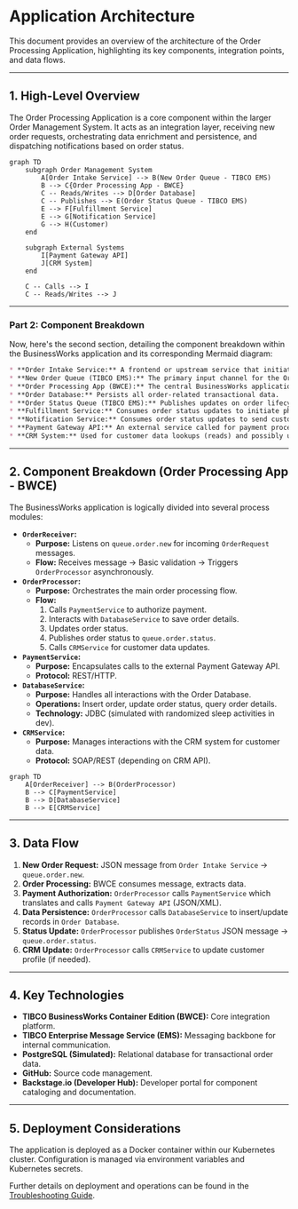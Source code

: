 # Application Architecture

This document provides an overview of the architecture of the Order Processing Application, highlighting its key components, integration points, and data flows.

---

## 1. High-Level Overview

The Order Processing Application is a core component within the larger Order Management System. It acts as an integration layer, receiving new order requests, orchestrating data enrichment and persistence, and dispatching notifications based on order status.

```mermaid
graph TD
    subgraph Order Management System
        A[Order Intake Service] --> B(New Order Queue - TIBCO EMS)
        B --> C{Order Processing App - BWCE}
        C -- Reads/Writes --> D[Order Database]
        C -- Publishes --> E(Order Status Queue - TIBCO EMS)
        E --> F[Fulfillment Service]
        E --> G[Notification Service]
        G --> H(Customer)
    end

    subgraph External Systems
        I[Payment Gateway API]
        J[CRM System]
    end

    C -- Calls --> I
    C -- Reads/Writes --> J
```
---

### Part 2: Component Breakdown

Now, here's the second section, detailing the component breakdown within the BusinessWorks application and its corresponding Mermaid diagram:

```markdown
* **Order Intake Service:** A frontend or upstream service that initiates new order requests.
* **New Order Queue (TIBCO EMS):** The primary input channel for the Order Processing Application, ensuring reliable message delivery.
* **Order Processing App (BWCE):** The central BusinessWorks application responsible for the core logic.
* **Order Database:** Persists all order-related transactional data.
* **Order Status Queue (TIBCO EMS):** Publishes updates on order lifecycle stages.
* **Fulfillment Service:** Consumes order status updates to initiate physical fulfillment.
* **Notification Service:** Consumes order status updates to send customer communications.
* **Payment Gateway API:** An external service called for payment processing.
* **CRM System:** Used for customer data lookups (reads) and possibly updates (writes).
```
---

## 2. Component Breakdown (Order Processing App - BWCE)

The BusinessWorks application is logically divided into several process modules:

* **`OrderReceiver`:**
    * **Purpose:** Listens on `queue.order.new` for incoming `OrderRequest` messages.
    * **Flow:** Receives message -> Basic validation -> Triggers `OrderProcessor` asynchronously.
* **`OrderProcessor`:**
    * **Purpose:** Orchestrates the main order processing flow.
    * **Flow:**
        1.  Calls `PaymentService` to authorize payment.
        2.  Interacts with `DatabaseService` to save order details.
        3.  Updates order status.
        4.  Publishes order status to `queue.order.status`.
        5.  Calls `CRMService` for customer data updates.
* **`PaymentService`:**
    * **Purpose:** Encapsulates calls to the external Payment Gateway API.
    * **Protocol:** REST/HTTP.
* **`DatabaseService`:**
    * **Purpose:** Handles all interactions with the Order Database.
    * **Operations:** Insert order, update order status, query order details.
    * **Technology:** JDBC (simulated with randomized sleep activities in dev).
* **`CRMService`:**
    * **Purpose:** Manages interactions with the CRM system for customer data.
    * **Protocol:** SOAP/REST (depending on CRM API).

```mermaid
graph TD
    A[OrderReceiver] --> B(OrderProcessor)
    B --> C[PaymentService]
    B --> D[DatabaseService]
    B --> E[CRMService]
```

---

## 3. Data Flow

1.  **New Order Request:** JSON message from `Order Intake Service` -> `queue.order.new`.
2.  **Order Processing:** BWCE consumes message, extracts data.
3.  **Payment Authorization:** `OrderProcessor` calls `PaymentService` which translates and calls `Payment Gateway API` (JSON/XML).
4.  **Data Persistence:** `OrderProcessor` calls `DatabaseService` to insert/update records in `Order Database`.
5.  **Status Update:** `OrderProcessor` publishes `OrderStatus` JSON message -> `queue.order.status`.
6.  **CRM Update:** `OrderProcessor` calls `CRMService` to update customer profile (if needed).

---

## 4. Key Technologies

* **TIBCO BusinessWorks Container Edition (BWCE):** Core integration platform.
* **TIBCO Enterprise Message Service (EMS):** Messaging backbone for internal communication.
* **PostgreSQL (Simulated):** Relational database for transactional order data.
* **GitHub:** Source code management.
* **Backstage.io (Developer Hub):** Developer portal for component cataloging and documentation.

---

<h2>5. Deployment Considerations</h2>

The application is deployed as a Docker container within our Kubernetes cluster. Configuration is managed via environment variables and Kubernetes secrets.

Further details on deployment and operations can be found in the [Troubleshooting Guide](troubleshooting.md).

